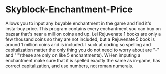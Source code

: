 # Skyblock-Enchantment-Price
Allows you to input any buyable enchantment in the game and find it's insta-buy price. This program contains every enchantment you can buy on bazaar that's near a million coins and up. i.ei Rejuvenate 1 books are only a few thousand coins so they are not included, but a Rejuvenate 5 book is around 1 million coins and is included.
I suck at coding so spelling and capitalization matter the only thing you do not need to worry about are "-" and "'"(these are only on like 5 enchantments). WHen imputing a enchantment make sure that it is spelled exactly the same as in-game, has correct capitalization, and use numbers, not roman numerals.
